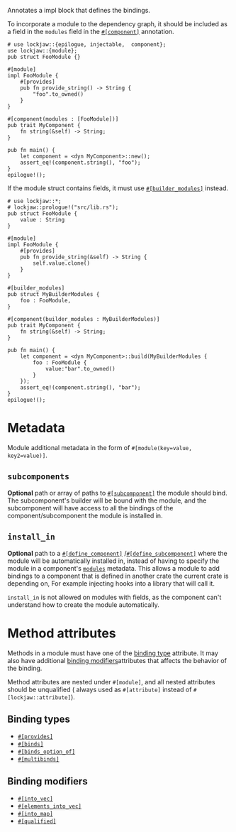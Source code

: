 Annotates a impl block that defines the bindings.

To incorporate a module to the dependency graph, it should be included as a field in the
`modules` field in the [`#[component]`](component) annotation.

```
# use lockjaw::{epilogue, injectable,  component};
use lockjaw::{module};
pub struct FooModule {}

#[module]
impl FooModule {
    #[provides]
    pub fn provide_string() -> String {
        "foo".to_owned()
    }
}

#[component(modules : [FooModule])]
pub trait MyComponent {
    fn string(&self) -> String;
}

pub fn main() {
    let component = <dyn MyComponent>::new();
    assert_eq!(component.string(), "foo");
}
epilogue!();
```

If the module struct contains fields, it must use [`#[builder_modules]`](builder_modules) instead.

```
# use lockjaw::*;
# lockjaw::prologue!("src/lib.rs");
pub struct FooModule {
    value : String
}

#[module]
impl FooModule {
    #[provides]
    pub fn provide_string(&self) -> String {
        self.value.clone()
    }
}

#[builder_modules]
pub struct MyBuilderModules {
    foo : FooModule,
}

#[component(builder_modules : MyBuilderModules)]
pub trait MyComponent {
    fn string(&self) -> String;
}

pub fn main() {
    let component = <dyn MyComponent>::build(MyBuilderModules {
        foo : FooModule {
            value:"bar".to_owned()
        }
    });
    assert_eq!(component.string(), "bar");
}
epilogue!();
```

# Metadata

Module additional metadata in the form of
`#[module(key=value, key2=value)]`.

## `subcomponents`

**Optional** path or array of paths to [`#[subcomponent]`](subcomponent) the module should bind. The
subcomponent's builder will be bound with the module, and the subcomponent will have access to all
the bindings of the component/subcomponent the module is installed in.

## `install_in`

**Optional** path to a [`#[define_component]`](define_component)
/[`#[define_subcomponent]`](define_subcomponent) where the module will be automatically installed
in, instead of having to specify the module in a component's [`modules`](component#modules)
metadata. This allows a module to add bindings to a component that is defined in another crate the
current crate is depending on, For example injecting hooks into a library that will call it.

`install_in` is not allowed on modules with fields, as the component can't understand how to create
the module automatically.

# Method attributes

Methods in a module must have one of the [binding type](#binding-types) attribute. It may also have
additional [binding modifiers](#binding-modifiers)attributes that affects the behavior of the
binding.

Method attributes are nested under `#[module]`, and all nested attributes should be unqualified (
always used as `#[attribute]` instead of `#[lockjaw::attribute]`).

## Binding types

* [`#[provides]`](module_attributes::provides)
* [`#[binds]`](module_attributes::binds)
* [`#[binds_option_of]`](module_attributes::binds_option_of)
* [`#[multibinds]`](module_attributes::multibinds)

## Binding modifiers

* [`#[into_vec]`](module_attributes::into_vec)
* [`#[elements_into_vec]`](module_attributes::elements_into_vec)
* [`#[into_map]`](module_attributes::into_map)
* [`#[qualified]`](module_attributes::qualified)